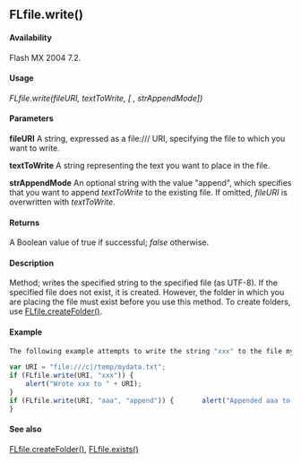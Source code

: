 ## FLfile.write()

#### Availability

Flash MX 2004 7.2.

#### Usage

*FLfile.write(fileURI, textToWrite, [ , strAppendMode])*

#### Parameters

**fileURI** A string, expressed as a file:/// URI, specifying the file to which you want to write.

**textToWrite** A string representing the text you want to place in the file.

**strAppendMode** An optional string with the value "append", which specifies that you want to append *textToWrite* to the existing file. If omitted, *fileURI* is overwritten with *textToWrite*.

#### Returns

A Boolean value of true if successful; *false* otherwise.

#### Description

Method; writes the specified string to the specified file (as UTF-8). If the specified file does not exist, it is created. However, the folder in which you are placing the file must exist before you use this method. To create folders, use [FLfile.createFolder()](../FLfile_object/FLfile1.md).

#### Example

```javascript
The following example attempts to write the string "xxx" to the file mydata.txt and displays an alert message if the write succeeded. It then attempts to append the string "aaa" to the file and displays a second alert message if the write succeeded. After executing this script, the file mydata.txt will contain only the text "xxxaaa".

var URI = "file:///c|/temp/mydata.txt"; 
if (FLfile.write(URI, "xxx")) {
    alert("Wrote xxx to " + URI);
}
if (FLfile.write(URI, "aaa", "append")) {       alert("Appended aaa to " + fileURI);
}

```
#### See also

[FLfile.createFolder()](../FLfile_object/FLfile1.md), [FLfile.exists()](../FLfile_object/FLfile2.md)
